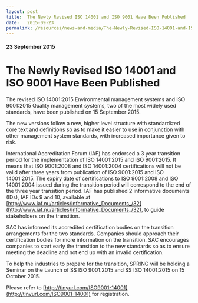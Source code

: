 ```yaml
---
layout: post
title:  The Newly Revised ISO 14001 and ISO 9001 Have Been Published
date:   2015-09-23
permalink: /resources/news-and-media/The-Newly-Revised-ISO-14001-and-ISO-9001-Have-Been-Published
---
```

#### 23 September 2015
# **The Newly Revised ISO 14001 and ISO 9001 Have Been Published**

The revised  ISO 14001:2015 Environmental management systems and ISO 9001:2015 Quality management systems, two of the most widely used standards, have been published on 15 September 2015.
 
The new versions follow a new, higher level structure with standardized core text and definitions so as to make it easier to use in conjunction with other management system standards, with increased importance given to risk.
 
International Accreditation Forum (IAF) has endorsed a 3 year transition period for the implementation of ISO 14001:2015 and ISO 9001:2015.  It means that ISO 9001:2008 and ISO 14001:2004 certifications will not be valid after three years from publication of ISO 9001:2015 and ISO 14001:2015.  The expiry date of certifications to ISO 9001:2008 and ISO 14001:2004 issued during the transition period will correspond to the end of the three year transition period.  IAF has published 2 informative documents (IDs), IAF IDs 9 and 10, available at
[http://www.iaf.nu/articles/Informative_Documents_/32](http://www.iaf.nu/articles/Informative_Documents_/32), to guide stakeholders on the transition.
 
SAC has informed its accredited certification bodies on the transition arrangements for the two standards.  Companies should approach their certification bodies for more information on the  transition.  SAC encourages companies to start early the transition to the new standards so as to ensure meeting the deadline and not end up with an invalid certification.
 
To help the industries to prepare for the transition, SPRING will be holding a Seminar on the Launch of SS ISO 9001:2015 and SS ISO 14001:2015 on 15 October 2015.
 
Please refer to [http://tinyurl.com/ISO9001-14001](http://tinyurl.com/ISO9001-14001) for registration.
